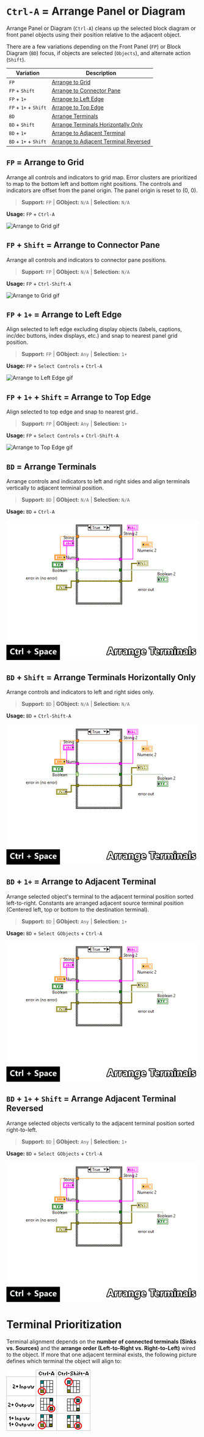 # `Ctrl-A` = Arrange Panel or Diagram
Arrange Panel or Diagram (`Ctrl-A`) cleans up the selected block diagram
or front panel objects using their position relative to the adjacent object.

There are a few variations depending on the Front Panel (`FP`) or Block Diagram
(`BD`) focus, if objects are selected (`Objects`), and alternate action
(`Shift`).

| Variation | Description |
| --- | --- |
| `FP` | [Arrange to Grid](#fp-=-arrange-to-grid) |
| `FP` + `Shift` | [Arrange to Connector Pane](#fp-=-arrange-to-connector-pane) |
| `FP` + `1+` | [Arrange to Left Edge](#fp--1-=-align-to-left-edge) |
| `FP` + `1+` + `Shift` | [Arrange to Top Edge](#fp--1--shift-=-align-to-top-edge) |
| `BD` | [Arrange Terminals](#bd-=-arrange-terminals) |
| `BD` + `Shift` | [Arrange Terminals Horizontally Only](#bd--shift-=-arrange-terminals-horizontal-only) |
| `BD` + `1+` | [Arrange to Adjacent Terminal](#bd--1-=-arrange-to-adjacent-terminal) |
| `BD` + `1+` + `Shift` | [Arrange to Adjacent Terminal Reversed](#bd--1--shift-=-arrange-to-adjacent-terminal-reversed) |


## `FP` = Arrange to Grid
Arrange all controls and indicators to grid map. Error clusters are
prioritized to map to the bottom left and bottom right positions. The controls and indicators are offset from the panel origin. The panel origin is reset to (0, 0).

> **Support:** `FP` | **GObject:** `N/A` | **Selection:** `N/A`

**Usage:** `FP` + `Ctrl-A`

![Arrange to Grid gif](ctrl-a_fp.gif)

## `FP` + `Shift` = Arrange to Connector Pane
Arrange all controls and indicators to connector pane positions.

> **Support:** `FP` | **GObject:** `N/A` | **Selection:** `N/A`

**Usage:** `FP` + `Ctrl-Shift-A`

![Arrange to Grid gif](ctrl-a_fp.gif)

## `FP` + `1+` = Arrange to Left Edge
Align selected to left edge excluding display objects (labels, captions, inc/dec buttons, index displays, etc.) and snap to nearest panel grid position.

> **Support:** `FP` | **GObject:** `Any` | **Selection:** `1+`

**Usage:** `FP` + `Select Controls` + `Ctrl-A`

![Arrange to Left Edge gif](ctrl-a_fp.gif)

## `FP` + `1+` + `Shift` = Arrange to Top Edge
Align selected to top edge and snap to nearest grid..

> **Support:** `FP` | **GObject:** `Any` | **Selection:** `1+`

**Usage:** `FP` + `Select Controls` + `Ctrl-Shift-A`

![Arrange to Top Edge gif](ctrl-a_fp.gif)

## `BD` = Arrange Terminals
Arrange controls and indicators to left and right sides and align terminals
vertically to adjacent terminal position.

> **Support:** `BD` | **GObject:** `N/A` | **Selection:** `N/A`

**Usage:** `BD` + `Ctrl-A`

![Arrange Terminals gif](ctrl-a_bd.gif)

## `BD` + `Shift` = Arrange Terminals Horizontally Only
Arrange controls and indicators to left and right sides only.

> **Support:** `BD` | **GObject:** `N/A` | **Selection:** `N/A`

**Usage:** `BD` + `Ctrl-Shift-A`

![Arrange Terminals Horizontally Only gif](ctrl-a_bd.gif)

## `BD` + `1+` = Arrange to Adjacent Terminal
Arrange selected object's terminal to the adjacent terminal position sorted
left-to-right.
Constants are arranged adjacent source terminal position (Centered left, top
or bottom to the destination terminal).

> **Support:** `BD` | **GObject:** `Any` | **Selection:** `1+`

**Usage:** `BD` + `Select GObjects` + `Ctrl-A`

![Arrange to Adjacent Terminals Horizontally Only gif](ctrl-a_bd.gif)

## `BD` + `1+` + `Shift` = Arrange Adjacent Terminal Reversed
Arrange selected objects vertically to the adjacent terminal position sorted
right-to-left.

> **Support:** `BD` | **GObject:** `Any` | **Selection:** `1+`

**Usage:** `BD` + `Select GObjects` + `Ctrl-A`

![Arrange to Adjacent Terminals Horizontally Only gif](ctrl-a_bd.gif)


# Terminal Prioritization
Terminal alignment depends on the **number of connected terminals
(Sinks vs. Sources)** and the **arrange order
(Left-to-Right vs. Right-to-Left)** wired to the object.
If more that one adjacent terminal exists, the following picture defines
which terminal the object will align to:

![Terminal Prioritization png](terminalpriority.png)
